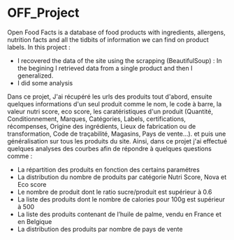 # OFF_Project
Open Food Facts is a database of food products with ingredients, allergens, nutrition facts and all the tidbits of information we can find on product labels.
In this project : 
- I recovered the data of the site using the scrapping (BeautifulSoup) : In the begining I retrieved data from a single product and then I generalized.
- I did some analysis

Dans ce projet, J'ai récupéré les urls des produits tout d'abord, ensuite quelques informations d'un seul produit comme le nom, le code à barre, la valeur nutri score, eco score, les caratéristiques d'un produit (Quantité, Conditionnement,
Marques, Catégories, Labels, certifications, récompenses, Origine des ingrédients, Lieux de fabrication ou de transformation, Code de traçabilité, Magasins, Pays de vente...).
et puis une généralisation sur tous les produits du site. 
Ainsi, dans ce projet j'ai effectué quelques analyses des courbes afin de répondre à quelques questions comme : 
- La répartition des produits en fonction des certains paramétres
- La distribution du nombre de produits par catégorie Nutri Score, Nova et Eco score
- Le nombre de produit dont le ratio sucre/produit est supérieur à 0.6
- La liste des produits dont le nombre de calories pour 100g est supérieur à 500
- La liste des produits contenant de l’huile de palme, vendu en France et en Belgique
- La distribution des produits par nombre de pays de vente
